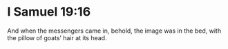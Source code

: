 # I Samuel 19:16

And when the messengers came in, behold, the image was in the bed, with the pillow of goats’ hair at its head.
